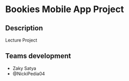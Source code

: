 # Bookies Mobile App Project
## Description
  Lecture Project
## Teams development 
  - Zaky Satya 
  - @NickiPedia04
